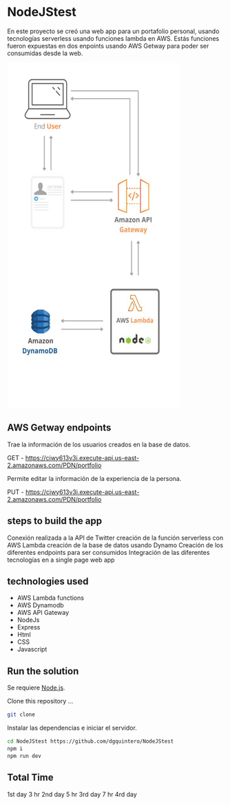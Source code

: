 # NodeJStest

En este proyecto se creó una web app para un portafolio personal, usando tecnologías serverless usando funciones lambda en AWS. Estás funciones fueron expuestas en dos enpoints usando AWS Getway para poder ser consumidas desde la web.

  <a>
    <img src="img/Arq.jpeg" alt="Logo" width="400" height="800">
  </a>

## AWS Getway endpoints

Trae la información de los usuarios creados en la base de datos.

GET - https://cjwy613v3i.execute-api.us-east-2.amazonaws.com/PDN/portfolio

Permite editar la información de la experiencia de la persona.

PUT - https://cjwy613v3i.execute-api.us-east-2.amazonaws.com/PDN/portfolio


## steps to build the app
Conexión realizada a la API de Twitter
creación de la función serverless con AWS Lambda
creación de la base de datos usando Dynamo
Creación de los diferentes endpoints para ser consumidos
Integración de las diferentes tecnologías en a single page web app

## technologies used
- AWS Lambda functions
- AWS Dynamodb
- AWS API Gateway
- NodeJs
- Express
- Html
- CSS
- Javascript

## Run the solution

Se requiere [Node.js](https://nodejs.org/).

Clone this repository ...
```sh
git clone 
```

Instalar las dependencias e iniciar el servidor.

```sh
cd NodeJStest https://github.com/dgquintero/NodeJStest
npm i
npm run dev
```
## Total Time
1st day 3 hr
2nd day 5 hr
3rd day 7 hr
4rd day 
